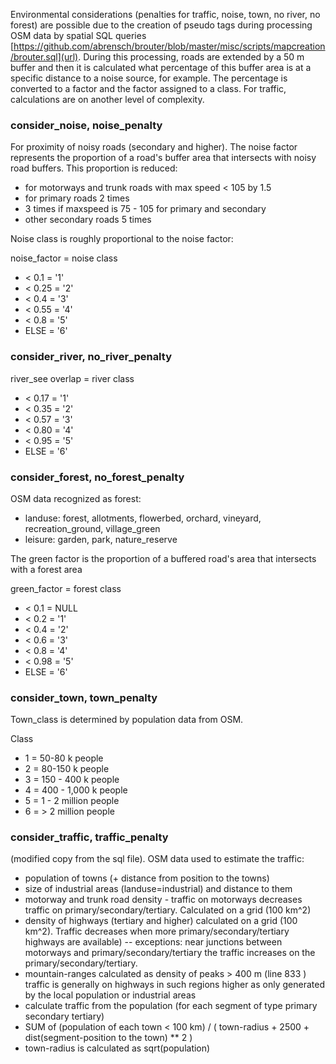 Environmental considerations (penalties for traffic, noise, town, no river, no forest) are possible due to the creation of pseudo tags during processing OSM data by spatial SQL queries [https://github.com/abrensch/brouter/blob/master/misc/scripts/mapcreation/brouter.sql](url). During this processing, roads are extended by a 50 m buffer and then it is calculated what percentage of this buffer area is at a specific distance to a noise source, for example. The percentage is converted to a factor and the factor assigned to a class. For traffic, calculations are on another level of complexity.

### consider_noise, noise_penalty
For proximity of noisy roads (secondary and higher). The noise factor represents the proportion of a road's buffer area that intersects with noisy road buffers. This proportion is reduced: 
- for motorways and trunk roads with max speed < 105 by 1.5
- for primary roads 2 times 
- 3 times if maxspeed is 75 - 105  for primary and secondary
- other secondary roads 5 times 

Noise class is roughly proportional to the noise factor:

noise_factor = noise class
- < 0.1             =                            '1'
- < 0.25            =                          '2'
- < 0.4              =                           '3'
- < 0.55               =                        '4'
- < 0.8                   =                      '5'
- ELSE                     =                    '6'

### consider_river, no_river_penalty
river_see overlap = river class 
- < 0.17                  =                  '1'
- < 0.35                     =                '2'
- < 0.57                      =              '3'
- < 0.80                       =             '4'
- < 0.95                        =            '5'
- ELSE                            =           '6'

### consider_forest, no_forest_penalty
OSM data recognized as forest: 
- landuse: forest, allotments, flowerbed, orchard, vineyard, recreation_ground, village_green
- leisure: garden, park, nature_reserve

The green factor is the proportion of a buffered road's area that intersects with a forest area

green_factor = forest class
- < 0.1             =                         NULL
- < 0.2               =                             '1'
- < 0.4                 =                           '2'
- < 0.6 		=          '3'
- < 0.8                   =                         '4'
- < 0.98               =                           '5'
- ELSE                    =                        '6'

### consider_town, town_penalty 
Town_class is determined by population data from OSM.

Class
- 1 = 	50-80 	k people
- 2 = 80-150 k people
- 3 =	150 - 400 k people
- 4 = 400 - 1,000 k people
- 5 = 1 - 2 million people
- 6 = > 2 million people

### consider_traffic, traffic_penalty
(modified copy from the sql file).
OSM data used to estimate the traffic:
-    population of towns (+ distance from position to the towns)
-    size of industrial areas (landuse=industrial) and distance to them
-    motorway and trunk road density - traffic on motorways decreases traffic on primary/secondary/tertiary. Calculated on a grid (100 km^2)
-    density of highways (tertiary and higher) calculated on a grid (100 km^2). Traffic decreases when more primary/secondary/tertiary highways are available) 
--    exceptions: near junctions between motorways and primary/secondary/tertiary the traffic increases on the primary/secondary/tertiary.
-    mountain-ranges calculated as density of peaks > 400 m (line 833 ) traffic is generally on highways in such regions higher as only generated by the local population or industrial areas
- calculate traffic from the population (for each segment of type primary secondary tertiary)
- SUM of (population of each town < 100 km) / ( town-radius + 2500 + dist(segment-position to the town) ** 2 )
-  town-radius is calculated as sqrt(population)
